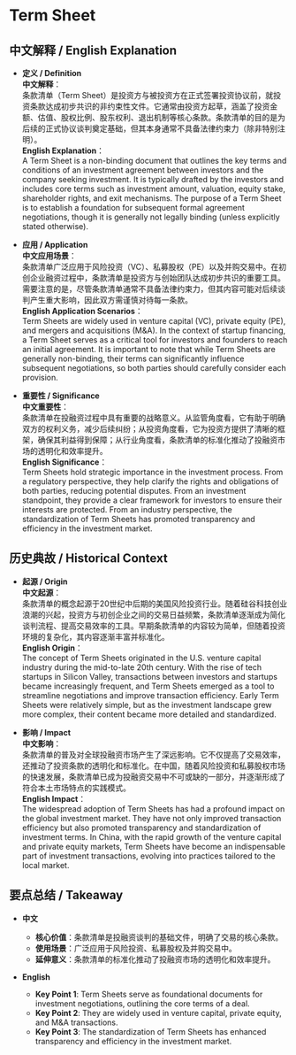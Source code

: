 # Term Sheet

## 中文解释 / English Explanation

* **定义 / Definition**  
  **中文解释**：  
  条款清单（Term Sheet）是投资方与被投资方在正式签署投资协议前，就投资条款达成初步共识的非约束性文件。它通常由投资方起草，涵盖了投资金额、估值、股权比例、股东权利、退出机制等核心条款。条款清单的目的是为后续的正式协议谈判奠定基础，但其本身通常不具备法律约束力（除非特别注明）。  
  **English Explanation**：  
  A Term Sheet is a non-binding document that outlines the key terms and conditions of an investment agreement between investors and the company seeking investment. It is typically drafted by the investors and includes core terms such as investment amount, valuation, equity stake, shareholder rights, and exit mechanisms. The purpose of a Term Sheet is to establish a foundation for subsequent formal agreement negotiations, though it is generally not legally binding (unless explicitly stated otherwise).

* **应用 / Application**  
  **中文应用场景**：  
  条款清单广泛应用于风险投资（VC）、私募股权（PE）以及并购交易中。在初创企业融资过程中，条款清单是投资方与创始团队达成初步共识的重要工具。需要注意的是，尽管条款清单通常不具备法律约束力，但其内容可能对后续谈判产生重大影响，因此双方需谨慎对待每一条款。  
  **English Application Scenarios**：  
  Term Sheets are widely used in venture capital (VC), private equity (PE), and mergers and acquisitions (M&A). In the context of startup financing, a Term Sheet serves as a critical tool for investors and founders to reach an initial agreement. It is important to note that while Term Sheets are generally non-binding, their terms can significantly influence subsequent negotiations, so both parties should carefully consider each provision.

* **重要性 / Significance**  
  **中文重要性**：  
  条款清单在投融资过程中具有重要的战略意义。从监管角度看，它有助于明确双方的权利义务，减少后续纠纷；从投资角度看，它为投资方提供了清晰的框架，确保其利益得到保障；从行业角度看，条款清单的标准化推动了投融资市场的透明化和效率提升。  
  **English Significance**：  
  Term Sheets hold strategic importance in the investment process. From a regulatory perspective, they help clarify the rights and obligations of both parties, reducing potential disputes. From an investment standpoint, they provide a clear framework for investors to ensure their interests are protected. From an industry perspective, the standardization of Term Sheets has promoted transparency and efficiency in the investment market.

## 历史典故 / Historical Context

* **起源 / Origin**  
  **中文起源**：  
  条款清单的概念起源于20世纪中后期的美国风险投资行业。随着硅谷科技创业浪潮的兴起，投资方与初创企业之间的交易日益频繁，条款清单逐渐成为简化谈判流程、提高交易效率的工具。早期条款清单的内容较为简单，但随着投资环境的复杂化，其内容逐渐丰富并标准化。  
  **English Origin**：  
  The concept of Term Sheets originated in the U.S. venture capital industry during the mid-to-late 20th century. With the rise of tech startups in Silicon Valley, transactions between investors and startups became increasingly frequent, and Term Sheets emerged as a tool to streamline negotiations and improve transaction efficiency. Early Term Sheets were relatively simple, but as the investment landscape grew more complex, their content became more detailed and standardized.

* **影响 / Impact**  
  **中文影响**：  
  条款清单的普及对全球投融资市场产生了深远影响。它不仅提高了交易效率，还推动了投资条款的透明化和标准化。在中国，随着风险投资和私募股权市场的快速发展，条款清单已成为投融资交易中不可或缺的一部分，并逐渐形成了符合本土市场特点的实践模式。  
  **English Impact**：  
  The widespread adoption of Term Sheets has had a profound impact on the global investment market. They have not only improved transaction efficiency but also promoted transparency and standardization of investment terms. In China, with the rapid growth of the venture capital and private equity markets, Term Sheets have become an indispensable part of investment transactions, evolving into practices tailored to the local market.

## 要点总结 / Takeaway

* **中文**  
  - **核心价值**：条款清单是投融资谈判的基础文件，明确了交易的核心条款。  
  - **使用场景**：广泛应用于风险投资、私募股权及并购交易中。  
  - **延伸意义**：条款清单的标准化推动了投融资市场的透明化和效率提升。  

* **English**  
  - **Key Point 1**: Term Sheets serve as foundational documents for investment negotiations, outlining the core terms of a deal.  
  - **Key Point 2**: They are widely used in venture capital, private equity, and M&A transactions.  
  - **Key Point 3**: The standardization of Term Sheets has enhanced transparency and efficiency in the investment market.